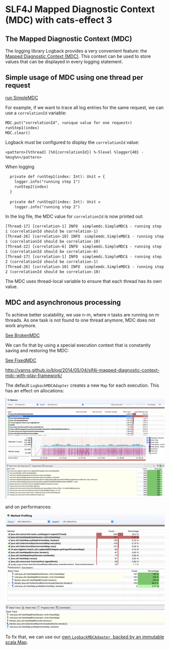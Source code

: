 # SLF4J Mapped Diagnostic Context (MDC) with cats-effect 3

## The Mapped Diagnostic Context (MDC)

The logging library Logback provides a very convenient feature: the [Mapped Diagnostic Context (MDC)](http://logback.qos.ch/manual/mdc.html).
This context can be used to store values that can be displayed in every logging statement.

## Simple usage of MDC using one thread per request

[run SimpleMDC](src/main/scala/simplemdc/SimpleMDC.scala)

For example, if we want to trace all log entries for the same request, we can use a `correlationId` variable:

```
MDC.put("correlationId", <unique value for one request>)
runStep1(index)
MDC.clear()
```

Logback must be configured to display the `correlationId` value:

```
<pattern>[%thread] [%X{correlationId}] %-5level %logger{40} - %msg%n</pattern>
```

When logging
```
  private def runStep1(index: Int): Unit = {
    logger.info("running step 1")
    runStep2(index)
  }

  private def runStep2(index: Int): Unit =
    logger.info("running step 2")
```

In the log file, the MDC value for `correlationId` is now printed out:
```
[Thread-17] [correlation-1] INFO  simplemdc.SimpleMDC$ - running step 1 (correlationId should be correlation-1)
[Thread-26] [correlation-10] INFO  simplemdc.SimpleMDC$ - running step 1 (correlationId should be correlation-10)
[Thread-22] [correlation-6] INFO  simplemdc.SimpleMDC$ - running step 1 (correlationId should be correlation-6)
[Thread-17] [correlation-1] INFO  simplemdc.SimpleMDC$ - running step 2 (correlationId should be correlation-1)
[Thread-26] [correlation-10] INFO  simplemdc.SimpleMDC$ - running step 2 (correlationId should be correlation-10)
```

The MDC uses thread-local variable to ensure that each thread has its own value.

## MDC and asynchronous processing

To achieve better scalability, we use n-m, where n tasks are running on m threads.
As one task is not found to one thread anymore, MDC does not work anymore.

[See BrokenMDC](src/main/scala/future/FutureMDC.scala)

We can fix that by using a special execution context that is constantly saving and restoring the MDC:

[See FixedMDC](src/main/scala/future/FutureMDC.scala)

http://yanns.github.io/blog/2014/05/04/slf4j-mapped-diagnostic-context-mdc-with-play-framework/

The default `LogbackMDCAdapter` creates a new `Map` for each execution.
This has an effect on allocations:

![Allocations of Map](MDC%20Future%20allocations.png "Allocations")

and on performances:

![Profiling showing new instantiations of Map](MDC%20Future%20profiling.png "Performances")

To fix that, we can use our [own `LogbackMDCAdapter`, backed by an immutable scala Map](src/main/scala/future2/FutureLogbackMDCAdapter.scala).
